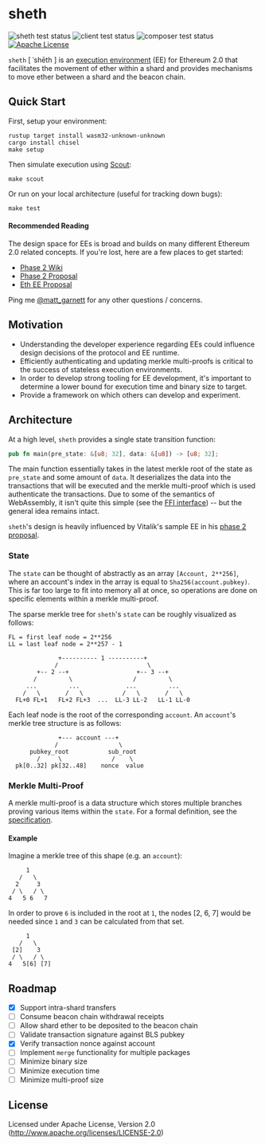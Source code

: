# sheth

![sheth test status](https://github.com/lightclient/sheth/workflows/sheth-test/badge.svg)
![client test status](https://github.com/lightclient/sheth/workflows/client-test/badge.svg)
![composer test status](https://github.com/lightclient/sheth/workflows/composer-test/badge.svg)
[![Apache License](https://img.shields.io/badge/license-Apache--2.0-blue)](https://github.com/lightclient/sheth#license)

`sheth` [ ˈshēth ] is an [execution
environment](https://hackmd.io/UzysWse1Th240HELswKqVA?view#Execution-Environment-EE)
(EE) for Ethereum 2.0 that facilitates the movement of ether within a shard and
provides mechanisms to move ether between a shard and the beacon chain.

## Quick Start

First, setup your environment:
```console
rustup target install wasm32-unknown-unknown
cargo install chisel
make setup
```

Then simulate execution using [Scout](https://github.com/ewasm/scout):
```console
make scout
```

Or run on your local architecture (useful for tracking down bugs):
```console
make test
```

#### Recommended Reading
The design space for EEs is broad and builds on many different Ethereum 2.0
related concepts. If you're lost, here are a few places to get started:

* [Phase 2 Wiki](https://hackmd.io/UzysWse1Th240HELswKqVA)
* [Phase 2 Proposal](https://notes.ethereum.org/w1Pn2iMmSTqCmVUTGV4T5A?view#Implementing-in-shard-ETH-transfers)
* [Eth EE Proposal](https://ethresear.ch/t/eth-execution-environment-proposal/5507)

Ping me [@matt_garnett](https://twitter.com/matt_garnett) for any
other questions / concerns.

## Motivation
* Understanding the developer experience regarding EEs could influence design
  decisions of the protocol and EE runtime.
* Efficiently authenticating and updating merkle multi-proofs is critical to the
  success of stateless execution environments.
* In order to develop strong tooling for EE development, it's important to
  determine a lower bound for execution time and binary size to target. 
* Provide a framework on which others can develop and experiment.


## Architecture
At a high level, `sheth` provides a single state transition function:

```rust
pub fn main(pre_state: &[u8; 32], data: &[u8]) -> [u8; 32];
```

The main function essentially takes in the latest merkle root of the state as
`pre_state` and some amount of `data`. It deserializes the data into the
transactions that will be executed and the merkle multi-proof which is used
authenticate the transactions. Due to some of the semantics of WebAssembly, it
isn't quite this simple (see the [FFI interface](src/lib.rs)) -- but the general
idea remains intact.

`sheth`'s design is heavily influenced by Vitalik's sample EE in his [phase 2
proposal](https://notes.ethereum.org/w1Pn2iMmSTqCmVUTGV4T5A?view#Implementing-in-shard-ETH-transfers).

### State
The `state` can be thought of abstractly as an array `[Account, 2**256]`, where
an account's index in the array is equal to `Sha256(account.pubkey)`. This is
far too large to fit into memory all at once, so operations are done on specific
elements within a merkle multi-proof.

The sparse merkle tree for `sheth`'s `state` can be roughly visualized as
follows:

```
FL = first leaf node = 2**256
LL = last leaf node = 2**257 - 1
        
              +---------- 1 ----------+             
             /                         \
        +-- 2 --+                   +-- 3 --+       
       /         \                 /         \
     ...         ...             ...         ...   
    /   \       /   \           /   \       /   \
  FL+0 FL+1   FL+2 FL+3  ...  LL-3 LL-2   LL-1 LL-0 
```

Each leaf node is the root of the corresponding `account`. An `account`'s merkle
tree structure is as follows:

```
              +--- account ---+
             /                 \
      pubkey_root           sub_root    
        /     \              /    \     
  pk[0..32] pk[32..48]    nonce  value
```

### Merkle Multi-Proof 
A merkle multi-proof is a data structure which stores multiple branches proving
various items within the `state`. For a formal definition, see the
[specification](https://github.com/ethereum/eth2.0-specs/blob/dev/specs/light_client/merkle_proofs.md#merkle-multiproofs).

#### Example
Imagine a merkle tree of this shape (e.g. an `account`):

```
     1
   /   \
  2     3
 / \   / \
4   5 6   7
```

In order to prove `6` is included in the root at `1`, the nodes [2, 6, 7] would
be needed since `1` and `3` can be calculated from that set.

```
     1
   /   \
 [2]    3
 / \   / \
4   5[6] [7]
```

## Roadmap
- [x] Support intra-shard transfers
- [ ] Consume beacon chain withdrawal receipts
- [ ] Allow shard ether to be deposited to the beacon chain
- [ ] Validate transaction signature against BLS pubkey
- [x] Verify transaction nonce against account
- [ ] Implement `merge` functionality for multiple packages
- [ ] Minimize binary size
- [ ] Minimize execution time
- [ ] Minimize multi-proof size

## License
Licensed under Apache License, Version 2.0 (http://www.apache.org/licenses/LICENSE-2.0)
